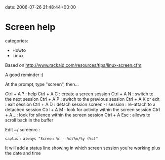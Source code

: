 


date: 2006-07-26 21:48:44+00:00


# Screen help

categories:
- Howto
- Linux


Based on http://www.rackaid.com/resources/tips/linux-screen.cfm

A good reminder :)

At the prompt, type "screen", then...

Ctrl + A ? : help
Ctrl + A C : create a screen session
Ctrl + A N : switch to the next session 
Ctrl + A P : switch to the previous session
Ctrl + A K or exit : exit session
Ctrl + A D : detach session
screen -r session : re-attach to a detached session
Ctrl + A M : look for activity within the screen session
Ctrl + A _ : look for silence within the screen session
Ctrl + A Esc : allows to scroll back in the buffer

Edit ~/.screenrc :

`caption always "Screen %n - %d/%m/%y (%c)"`

It will add a status line showing in which screen session you're working plus the date and time 
